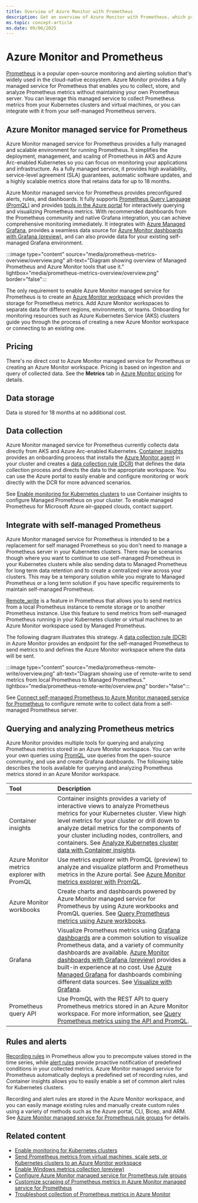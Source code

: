 ```yaml
---
title: Overview of Azure Monitor with Prometheus
description: Get an overview of Azure Monitor with Prometheus, which provides Prometheus-compatible interfaces called Azure Monitor workspaces for storing and retrieving metric data.
ms.topic: concept-article
ms.date: 09/06/2025
---
```


# Azure Monitor and Prometheus

[Prometheus](http://prometheus.io) is a popular open-source monitoring and alerting solution that's widely used in the cloud-native ecosystem. Azure Monitor provides a fully managed service for Prometheus that enables you to collect, store, and analyze Prometheus metrics without maintaining your own Prometheus server. You can leverage this managed service to collect Prometheus metrics from your Kubernetes clusters and virtual machines, or you can integrate with it from your self-managed Prometheus servers.


## Azure Monitor managed service for Prometheus

Azure Monitor managed service for Prometheus provides a fully managed and scalable environment for running Prometheus. It simplifies the deployment, management, and scaling of Prometheus in AKS and Azure Arc-enabled Kubernetes so you can focus on monitoring your applications and infrastructure. As a fully managed service, it provides high availability, service-level agreement (SLA) guarantees, automatic software updates, and a highly scalable metrics store that retains data for up to 18 months.

Azure Monitor managed service for Prometheus provides preconfigured alerts, rules, and dashboards. It fully supports [Prometheus Query Language (PromQL)](https://prometheus.io/docs/prometheus/latest/querying/basics/) and provides [tools in the Azure portal](metrics-explorer.md) for interactively querying and visualizing Prometheus metrics. With recommended dashboards from the Prometheus community and native Grafana integration, you can achieve comprehensive monitoring immediately. It integrates with [Azure Managed Grafana](/azure/managed-grafana/overview), provides a seamless data source for [Azure Monitor dashboards with Grafana (preview)](../visualize/visualize-grafana-overview.md), and can also provide data for your existing self-managed Grafana environment.

:::image type="content" source="media/prometheus-metrics-overview/overview.png" alt-text="Diagram showing overview of Managed Prometheus and Azure Monitor tools that use it." lightbox="media/prometheus-metrics-overview/overview.png"  border="false":::

The only requirement to enable Azure Monitor managed service for Prometheus is to create an [Azure Monitor workspace](./prometheus-metrics-overview.md) which provides the storage for Prometheus metrics. Add Azure Monitor workspaces to separate data for different regions, environments, or teams. Onboarding for monitoring resources such as Azure Kubernetes Service (AKS) clusters guide you through the process of creating a new Azure Monitor workspace or connecting to an existing one.

## Pricing
There's no direct cost to Azure Monitor managed service for Prometheus or creating an Azure Monitor workspace. Pricing is based on ingestion and query of collected data. See the **Metrics** tab in [Azure Monitor pricing](https://azure.microsoft.com/pricing/details/monitor/) for details.

## Data storage
Data is stored for 18 months at no additional cost.

## Data collection
Azure Monitor managed service for Prometheus currently collects data directly from AKS and Azure Arc-enabled Kubernetes. [Container insights](../containers/kubernetes-monitoring-overview.md) provides an onboarding process that installs the [Azure Monitor agent](../agents/azure-monitor-agent-overview.md) in your cluster and creates a [data collection rule (DCR)](../data-collection/data-collection-rule-overview.md) that defines the data collection process and directs the data to the appropriate workspace. You can use the Azure portal to easily enable and configure monitoring or work directly with the DCR for more advanced scenarios.

See [Enable monitoring for Kubernetes clusters](../containers/kubernetes-monitoring-enable.md) to use Container insights to configure Managed Prometheus on your cluster. To enable managed Prometheus for Microsoft Azure air-gapped clouds, contact support.

## Integrate with self-managed Prometheus
Azure Monitor managed service for Prometheus is intended to be a replacement for self managed Prometheus so you don't need to manage a Prometheus server in your Kubernetes clusters. There may be scenarios though where you want to continue to use self-managed Prometheus in your Kubernetes clusters while also sending data to Managed Prometheus for long term data retention and to create a centralized view across your clusters. This may be a temporary solution while you migrate to Managed Prometheus or a long term solution if you have specific requirements to maintain self-managed Prometheus.

[Remote_write](https://prometheus.io/docs/prometheus/latest/configuration/configuration/#remote_write) is a feature in Prometheus that allows you to send metrics from a local Prometheus instance to remote storage or to another Prometheus instance. Use this feature to send metrics from self-managed Prometheus running in your Kubernetes cluster or virtual machines to an Azure Monitor workspace used by Managed Prometheus. 

The following diagram illustrates this strategy. A [data collection rule (DCR)](../data-collection/data-collection-rule-overview.md) in Azure Monitor provides an endpoint for the self-managed Prometheus to send metrics to and defines the Azure Monitor workspace where the data will be sent.

:::image type="content" source="media/prometheus-remote-write/overview.png" alt-text="Diagram showing use of remote-write to send metrics from local Prometheus to Managed Prometheus." lightbox="media/prometheus-remote-write/overview.png"  border="false":::

See [Connect self-managed Prometheus to Azure Monitor managed service for Prometheus](prometheus-remote-write.md) to configure remote write to collect data from a self-managed Prometheus server.


## Querying and analyzing Prometheus metrics
Azure Monitor provides multiple tools for querying and analyzing Prometheus metrics stored in an Azure Monitor workspace. You can write your own queries using [PromQL](https://prometheus.io/docs/prometheus/latest/querying/basics/), use queries from the open-source community, and use and create Grafana dashboards. The following table describes the tools available for querying and analyzing Prometheus metrics stored in an Azure Monitor workspace.

| Tool | Description |
|:---|:---|
| Container insights | Container insights provides a variety of interactive views to analyze Prometheus metrics for your Kubernetes cluster. View high level metrics for your cluster or drill down to analyze detail metrics for the components of your cluster including nodes, controllers, and containers. See [Analyze Kubernetes cluster data with Container insights](../containers/container-insights-analyze.md). |
| Azure Monitor metrics explorer with PromQL | Use metrics explorer with PromQL (preview) to analyze and visualize platform and Prometheus metrics in the Azure portal. See [Azure Monitor metrics explorer with PromQL](./metrics-explorer.md). |
| Azure Monitor workbooks | Create charts and dashboards powered by Azure Monitor managed service for Prometheus by using Azure workbooks and PromQL queries. See [Query Prometheus metrics using Azure workbooks](prometheus-workbooks.md). |
| Grafana | Visualize Prometheus metrics using [Grafana dashboards](https://grafana.com/) are a common solution to visualize Prometheus data, and a variety of community dashboards are available. [Azure Monitor dashboards with Grafana (preview)](../visualize/visualize-grafana-overview.md) provides a built-in experience at no cost. Use [Azure Managed Grafana](/azure/managed-grafana/overview) for dashboards combining different data sources. See [Visualize with Grafana](../visualize/visualize-grafana-overview.md). |
| Prometheus query API | Use PromQL with the REST API to query Prometheus metrics stored in an Azure Monitor workspace. For more information, see [Query Prometheus metrics using the API and PromQL](./prometheus-api-promql.md). |

## Rules and alerts

[Recording rules](https://prometheus.io/docs/prometheus/latest/configuration/recording_rules/) in Prometheus allow you to precompute values stored in the time series, while [alert rules](https://prometheus.io/docs/prometheus/latest/configuration/alerting_rules/) provide proactive notification of predefined conditions in your collected metrics. Azure Monitor managed service for Prometheus automatically deploys a predefined set of recording rules, and Container insights allows you to easily enable a set of common alert rules for Kubernetes clusters. 

Recording and alert rules are stored in the Azure Monitor workspace, and you can easily manage existing rules and manually create custom rules using a variety of methods such as the Azure portal, CLI, Bicep, and ARM. See [Azure Monitor managed service for Prometheus rule groups](./prometheus-rule-groups.md) for details.


## Related content

* [Enable monitoring for Kubernetes clusters](../containers/kubernetes-monitoring-enable.md)
* [Send Prometheus metrics from virtual machines, scale sets, or Kubernetes clusters to an Azure Monitor workspace](prometheus-remote-write-virtual-machines.md)
* [Enable Windows metrics collection (preview)](../containers/enable-windows-metrics.md)
* [Configure Azure Monitor managed service for Prometheus rule groups](prometheus-rule-groups.md)
* [Customize scraping of Prometheus metrics in Azure Monitor managed service for Prometheus](../containers/prometheus-metrics-scrape-configuration.md)
* [Troubleshoot collection of Prometheus metrics in Azure Monitor](../containers/prometheus-metrics-troubleshoot.md)
